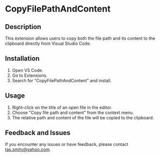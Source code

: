 # CopyFilePathAndContent

## Description
This extension allows users to copy both the file path and its content to the clipboard directly from Visual Studio Code.

## Installation
1. Open VS Code.
2. Go to Extensions.
3. Search for "CopyFilePathAndContent" and install.

## Usage
1. Right-click on the title of an open file in the editor.
2. Choose "Copy file path and content" from the context menu.
3. The relative path and content of the file will be copied to the clipboard.

## Feedback and Issues
If you encounter any issues or have feedback, please contact tas.smity@yahoo.com.

